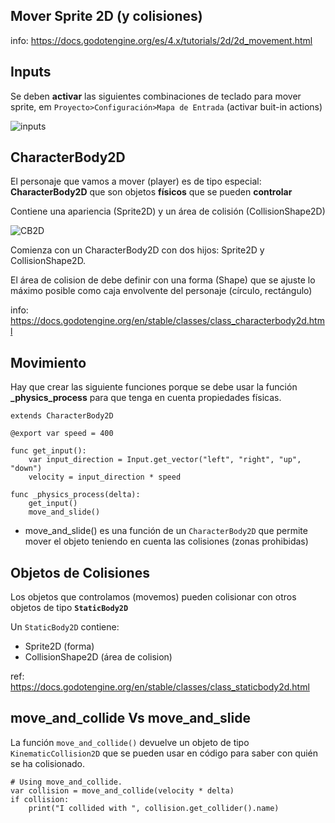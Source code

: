 ## Mover Sprite 2D (y colisiones) 

info: https://docs.godotengine.org/es/4.x/tutorials/2d/2d_movement.html




## Inputs 

Se deben **activar** las siguientes combinaciones de teclado para mover sprite, em ``Proyecto>Configuración>Mapa de Entrada`` (activar buit-in actions)

![inputs](https://docs.godotengine.org/es/4.x/_images/movement_inputs.webp)


## CharacterBody2D 

El personaje que vamos a mover (player) es de tipo especial: **CharacterBody2D**  que son objetos **físicos** que se pueden **controlar**

Contiene una apariencia (Sprite2D) y un área de colisión (CollisionShape2D) 

![CB2D](https://docs.godot.community/_images/kbscene.webp) 


Comienza con un CharacterBody2D con dos hijos: Sprite2D y CollisionShape2D.

El área de colision de debe definir con una forma (Shape) que se ajuste lo máximo posible como caja envolvente del personaje (círculo, rectángulo) 

info: https://docs.godotengine.org/en/stable/classes/class_characterbody2d.html


## Movimiento 

Hay que crear las siguiente funciones porque se debe usar la función **_physics_process** para que tenga en cuenta propiedades físicas.

```
extends CharacterBody2D

@export var speed = 400

func get_input():
	var input_direction = Input.get_vector("left", "right", "up", "down")
	velocity = input_direction * speed

func _physics_process(delta):
	get_input()
	move_and_slide()

```


* move_and_slide() es una función de un ``CharacterBody2D`` que permite mover el objeto teniendo en cuenta las colisiones (zonas prohibidas) 




## Objetos de Colisiones

Los objetos que controlamos (movemos) pueden colisionar con otros objetos de tipo **``StaticBody2D``**

Un ``StaticBody2D`` contiene:

- Sprite2D (forma)
- CollisionShape2D (área de colision) 

ref: https://docs.godotengine.org/en/stable/classes/class_staticbody2d.html



## move_and_collide Vs move_and_slide


La función ``move_and_collide()``  devuelve un objeto de tipo ``KinematicCollision2D`` que se pueden usar en código para saber con quién se ha colisionado.

```
# Using move_and_collide.
var collision = move_and_collide(velocity * delta)
if collision:
	print("I collided with ", collision.get_collider().name)
```

 
